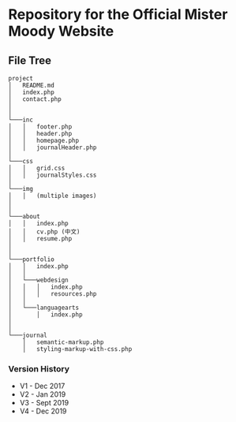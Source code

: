 
# Repository for the Official Mister Moody Website

## File Tree
```
project
│   README.md
│   index.php
│   contact.php
│       
│
└───inc
│   │   footer.php
│   │   header.php 
│   │   homepage.php
│   │   journalHeader.php  
│
└───css
│   │   grid.css
│   │   journalStyles.css             
│
└───img
│   │   (multiple images)
│ 
│ 
└───about
│   │   index.php
│   │   cv.php (中文) 
│   │   resume.php
│ 
│ 
└───portfolio
│   │   index.php
│   │
│   └───webdesign
│   │   │   index.php
│   │   │   resources.php
│   │
│   └───languagearts
│       │   index.php
│  
│
└───journal
    │   semantic-markup.php
    │   styling-markup-with-css.php
```

### Version History
- V1 - Dec 2017
- V2 - Jan 2019
- V3 - Sept 2019
- V4 - Dec 2019 

